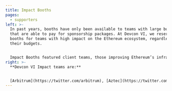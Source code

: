 ```yaml
---
title: Impact Booths
pages:
  - supporters
left: >-
  In past years, booths have only been available to teams with large budgets
  that are able to pay for sponsorship packages. At Devcon VI, we reserved
  booths for teams with high impact on the Ethereum ecosystem, regardless of
  their budgets. 


  Impact Booths featured client teams, those improving Ethereum’s infrastructure, public goods efforts, roll-up projects, and other selected high-impact projects.
right: >-
  **Devcon VI Impact teams are:**


  [Arbitrum](https://twitter.com/arbitrum), [Aztec](https://twitter.com/aztecnetwork), [Battlezips](https://twitter.com/Battlezips), BuidlGuild, [dApp Learning DAO](https://twitter.com/Dapp_Learning), [Dappnode](https://twitter.com/DAppNode), [Devfolio](https://twitter.com/devfolio), [Ethereum Name Service (ENS)](https://twitter.com/ensdomains), [Ethereum Protocol Fellowship (EPF)](https://fellowship.ethereum.foundation/), [Ecosystem Support Program (ESP)](https://twitter.com/EF_ESP), [EthereumOnArm](https://twitter.com/EthereumOnARM), [ethdotorg](https://twitter.com/ethdotorg), [ethstaker](https://twitter.com/ethStaker),  [Formal Verification](https://fv.ethereum.org/), [Gitcoin DAO](https://twitter.com/gitcoin), [ITU Blockchain](https://twitter.com/ITUblockchain), [L2BEAT](https://twitter.com/l2beat), [Lodestar](https://twitter.com/lodestar_eth), [Nethermind](https://twitter.com/nethermindeth), [Nimbus](https://twitter.com/ethnimbus), [Optimism](https://twitter.com/OPLabsPBC), [Polygon](https://twitter.com/0xPolygon), [Prism](https://twitter.com/prism_protocol), [Protocol Guild](https://twitter.com/ProtocolGuild), [Remix](https://twitter.com/EthereumRemix), [Scroll](https://twitter.com/Scroll_ZKP), [Sigma Prime](https://twitter.com/sigp_io), [Snake Charmers](https://twitter.com/ETHSnakeCharmer), [Solidity](https://twitter.com/solidity_lang), [Sourcify](https://twitter.com/SourcifyEth), [Starknet](https://twitter.com/StarkNetEco), [Stereum](https://twitter.com/stereumdev), and [TrueFi](https://twitter.com/TrueFiEng).
---
```

